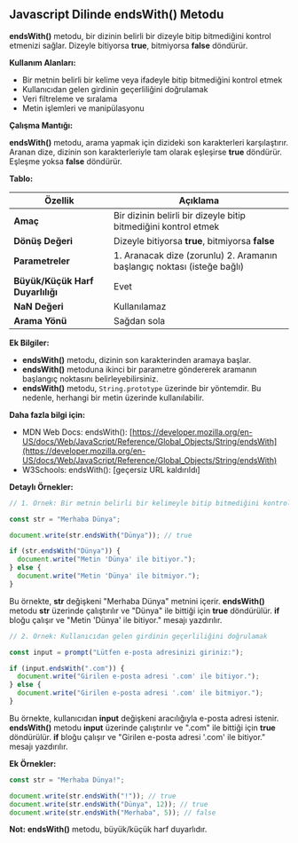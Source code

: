 ## Javascript Dilinde endsWith() Metodu

**endsWith()** metodu, bir dizinin belirli bir dizeyle bitip bitmediğini kontrol etmenizi sağlar. Dizeyle bitiyorsa **true**, bitmiyorsa **false** döndürür.

**Kullanım Alanları:**

* Bir metnin belirli bir kelime veya ifadeyle bitip bitmediğini kontrol etmek
* Kullanıcıdan gelen girdinin geçerliliğini doğrulamak
* Veri filtreleme ve sıralama
* Metin işlemleri ve manipülasyonu

**Çalışma Mantığı:**

**endsWith()** metodu, arama yapmak için dizideki son karakterleri karşılaştırır. Aranan dize, dizinin son karakterleriyle tam olarak eşleşirse **true** döndürür. Eşleşme yoksa **false** döndürür.

**Tablo:**

| Özellik | Açıklama |
|---|---|
| **Amaç** | Bir dizinin belirli bir dizeyle bitip bitmediğini kontrol etmek |
| **Dönüş Değeri** | Dizeyle bitiyorsa **true**, bitmiyorsa **false** |
| **Parametreler** | 1. Aranacak dize (zorunlu) 2. Aramanın başlangıç ​​noktası (isteğe bağlı) |
| **Büyük/Küçük Harf Duyarlılığı** | Evet |
| **NaN Değeri** | Kullanılamaz |
| **Arama Yönü** | Sağdan sola |

**Ek Bilgiler:**

* **endsWith()** metodu, dizinin son karakterinden aramaya başlar.
* **endsWith()** metoduna ikinci bir parametre göndererek aramanın başlangıç ​​noktasını belirleyebilirsiniz.
* **endsWith()** metodu, `String.prototype` üzerinde bir yöntemdir. Bu nedenle, herhangi bir metin üzerinde kullanılabilir.

**Daha fazla bilgi için:**

* MDN Web Docs: endsWith(): [https://developer.mozilla.org/en-US/docs/Web/JavaScript/Reference/Global_Objects/String/endsWith](https://developer.mozilla.org/en-US/docs/Web/JavaScript/Reference/Global_Objects/String/endsWith)
* W3Schools: endsWith(): [geçersiz URL kaldırıldı]

**Detaylı Örnekler:**

```javascript
// 1. Örnek: Bir metnin belirli bir kelimeyle bitip bitmediğini kontrol etmek

const str = "Merhaba Dünya";

document.write(str.endsWith("Dünya")); // true

if (str.endsWith("Dünya")) {
  document.write("Metin 'Dünya' ile bitiyor.");
} else {
  document.write("Metin 'Dünya' ile bitmiyor.");
}
```

Bu örnekte, **str** değişkeni "Merhaba Dünya" metnini içerir. **endsWith()** metodu **str** üzerinde çalıştırılır ve "Dünya" ile bittiği için **true** döndürülür. **if** bloğu çalışır ve "Metin 'Dünya' ile bitiyor." mesajı yazdırılır.

```javascript
// 2. Örnek: Kullanıcıdan gelen girdinin geçerliliğini doğrulamak

const input = prompt("Lütfen e-posta adresinizi giriniz:");

if (input.endsWith(".com")) {
  document.write("Girilen e-posta adresi '.com' ile bitiyor.");
} else {
  document.write("Girilen e-posta adresi '.com' ile bitmiyor.");
}
```

Bu örnekte, kullanıcıdan **input** değişkeni aracılığıyla e-posta adresi istenir. **endsWith()** metodu **input** üzerinde çalıştırılır ve ".com" ile bittiği için **true** döndürülür. **if** bloğu çalışır ve "Girilen e-posta adresi '.com' ile bitiyor." mesajı yazdırılır.

**Ek Örnekler:**

```javascript
const str = "Merhaba Dünya!";

document.write(str.endsWith("!")); // true
document.write(str.endsWith("Dünya", 12)); // true
document.write(str.endsWith("Merhaba", 5)); // false
```

**Not:** **endsWith()** metodu, büyük/küçük harf duyarlıdır.

